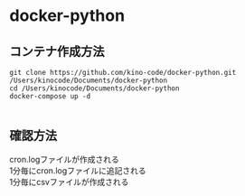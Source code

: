 # docker-python

## コンテナ作成方法</br>
```git clone https://github.com/kino-code/docker-python.git /Users/kinocode/Documents/docker-python```</br>
```cd /Users/kinocode/Documents/docker-python```</br>
```docker-compose up -d```</br></br>

## 確認方法</br>
cron.logファイルが作成される</br>
1分毎にcron.logファイルに追記される</br>
1分毎にcsvファイルが作成される</br>
